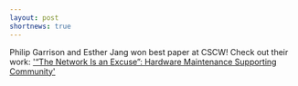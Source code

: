 ```yaml
---
layout: post
shortnews: true
---
```


Philip Garrison and Esther Jang won best paper at CSCW! Check out their work: ['“The Network Is an Excuse”: Hardware Maintenance Supporting Community'](https://philipgarrison.com/publications/The_Network_is_an_Excuse_CSCW_2021.pdf)